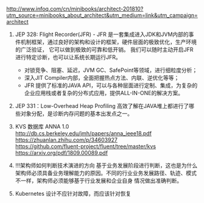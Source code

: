 http://www.infoq.com/cn/minibooks/architect-201810?utm_source=minibooks_about_architect&utm_medium=link&utm_campaign=architect



1. JEP 328: Flight Recorder(JFR) - JFR 是一套集成进入JDK和JVM内部的事件机制框架，通过良好的架构和设计的框架，硬件层面的极致优化，生产环境的广泛验证，
它可以做到极致的可靠和低开销。
我们可以随时主动开启JFR 进行特定诊断，也可以让系统长期运行JFR。
    - 对锁竞争、阻塞、延迟，JVM GC、SafePoint等领域，进行细粒度分析；
    - 深入JIT Compiler内部，全面把握热点方法、内联、逆优化等等；
    - JFR 提供了标准的JAVA API，可以与各种层面进行定制、集成，为复杂的企业应用栈或者复杂的分布式应用，提供ALL-IN-ONE的解决方案。
    
2. JEP 331：Low-Overhead Heap Profiling
高效了解在JAVA堆上都进行了哪些对象分配，是诊断内存问题的基本出发点之一。


3. KVS 数据库  ANNA 1.0  
http://db.cs.berkeley.edu/jmh/papers/anna_ieee18.pdf  
https://zhuanlan.zhihu.com/p/34603927  
https://github.com/fluent-project/fluent/tree/master/kvs  
https://arxiv.org/pdf/1809.00089.pdf  

4. !!!架构师如何判断技术演进的方向
基于业务发展阶段进行判断，这也是为什么架构师必须具备业务理解能力的原因。不同的行业业务发展路径、轨迹、模式不一样，架构师必须能够基于行业发展和企业自身
情况做出准确判断。

5. Kubernetes
设计不应针对故障，而应该针对恢复


